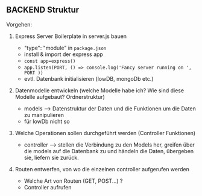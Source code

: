 ## BACKEND Struktur

Vorgehen:
1. Express Server Boilerplate in server.js bauen
    - "type": "module" in `package.json`
    - install & import der express app
    - `const app=express()`
    - `app.listen(PORT, () => console.log('Fancy server running on ', PORT ))`
    - evtl. Datenbank initialisieren (lowDB, mongoDb etc.)


2. Datenmodelle entwickeln (welche Modelle habe ich? Wie sind diese Modelle aufgebaut? Ordnerstruktur)
    - models --> Datenstruktur der Daten und die Funktionen um die Daten zu manipulieren
    - für lowDb nicht so 

3. Welche Operationen sollen durchgeführt werden (Controller Funktionen)
    - controller --> stellen die Verbindung zu den Models her, greifen über die models auf die Datenbank zu und händeln die Daten, übergeben sie, liefern sie zurück.


4. Routen entwerfen, von wo die einzelnen controller aufgerufen werden 
    - Welche Art von Routen (GET, POST...) ?
    - Controller aufrufen 












